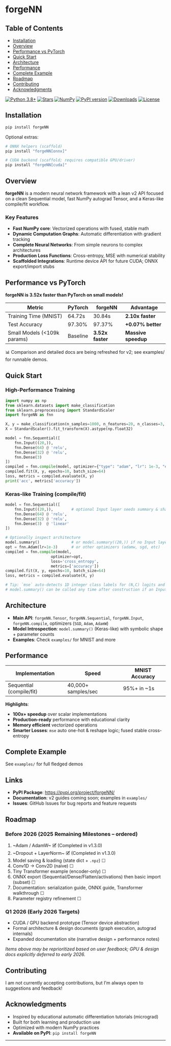 # forgeNN

## Table of Contents

- [Installation](#Installation)
- [Overview](#Overview)
- [Performance vs PyTorch](#Performance-vs-PyTorch)
- [Quick Start](#Quick-Start)
- [Architecture](#Architecture)
- [Performance](#Performance)
- [Complete Example](#Complete-Example)
- [Roadmap](#Roadmap)
- [Contributing](#Contributing)
- [Acknowledgments](#Acknowledgments)

[![Python 3.8+](https://img.shields.io/badge/python-3.8+-blue.svg)](https://www.python.org/downloads/)
[![Stars](https://img.shields.io/github/stars/Savernish/forgeNN.svg?style=social&label=Stars)](https://github.com/Savernish/forgeNN)
[![NumPy](https://img.shields.io/badge/powered_by-NumPy-blue.svg)](https://numpy.org/)
[![PyPI version](https://img.shields.io/pypi/v/forgeNN.svg)](https://pypi.org/project/forgeNN/)
[![Downloads](https://img.shields.io/pypi/dm/forgeNN.svg)](https://pypi.org/project/forgeNN/)
[![License](https://img.shields.io/pypi/l/forgeNN.svg)](https://pypi.org/project/forgeNN/)

## Installation

```bash
pip install forgeNN
```

Optional extras:

```bash
# ONNX helpers (scaffold)
pip install "forgeNN[onnx]"

# CUDA backend (scaffold; requires compatible GPU/driver)
pip install "forgeNN[cuda]"
```

## Overview

**forgeNN** is a modern neural network framework with a lean v2 API focused on a clean Sequential model, fast NumPy autograd Tensor, and a Keras-like compile/fit workflow.

### Key Features

- **Fast NumPy core**: Vectorized operations with fused, stable math
- **Dynamic Computation Graphs**: Automatic differentiation with gradient tracking
- **Complete Neural Networks**: From simple neurons to complex architectures
- **Production Loss Functions**: Cross-entropy, MSE with numerical stability
 - **Scaffolded Integrations**: Runtime device API for future CUDA; ONNX export/import stubs

## Performance vs PyTorch

**forgeNN is 3.52x faster than PyTorch on small models!**

| Metric | PyTorch | forgeNN | Advantage |
|--------|---------|---------|-----------|
| Training Time (MNIST) | 64.72s | 30.84s | **2.10x faster** |
| Test Accuracy | 97.30% | 97.37% | **+0.07% better** |
| Small Models (<109k params) | Baseline | **3.52x faster** | **Massive speedup** |

📊 Comparison and detailed docs are being refreshed for v2; see examples/ for runnable demos.


## Quick Start

### High-Performance Training

```python
import numpy as np
from sklearn.datasets import make_classification
from sklearn.preprocessing import StandardScaler
import forgeNN as fnn

X, y = make_classification(n_samples=1000, n_features=20, n_classes=3, random_state=24)
X = StandardScaler().fit_transform(X).astype(np.float32)

model = fnn.Sequential([
    fnn.Input((20,)),
    fnn.Dense(64) @ 'relu',
    fnn.Dense(32) @ 'relu',
    fnn.Dense(3)
])
compiled = fnn.compile(model, optimizer={"type": "adam", "lr": 1e-3, "eps": 1e-7}, loss='cross_entropy', metrics=['accuracy'])
compiled.fit(X, y, epochs=10, batch_size=64)
loss, metrics = compiled.evaluate(X, y)
print('acc', metrics['accuracy'])
```

### Keras-like Training (compile/fit)

```python
model = fnn.Sequential([
    fnn.Input((20,)),        # optional Input layer seeds summary & shapes
    fnn.Dense(64) @ 'relu',
    fnn.Dense(32) @ 'relu',
    fnn.Dense(3)  @ 'linear'
])

# Optionally inspect architecture
model.summary()              # or model.summary((20,)) if no Input layer
opt = fnn.Adam(lr=1e-3)      # or other optimizers (adamw, sgd, etc)
compiled = fnn.compile(model,
                    optimizer=opt,
                    loss='cross_entropy',
                    metrics=['accuracy'])
compiled.fit(X, y, epochs=10, batch_size=64)
loss, metrics = compiled.evaluate(X, y)

# Tip: `mse` auto-detects 1D integer class labels for (N,C) logits and one-hot encodes internally.
# model.summary() can be called any time after construction if an Input layer or input_shape is provided.
```

## Architecture

- **Main API**: `forgeNN.Tensor`, `forgeNN.Sequential`, `forgeNN.Input`, `forgeNN.compile`, optimizers (`SGD`, `Adam`, `AdamW`)
- **Model Introspection**: `model.summary()` (Keras-like) with symbolic shape + parameter counts
- **Examples**: Check `examples/` for MNIST and more

## Performance

| Implementation | Speed | MNIST Accuracy |
|---------------|-------|----------------|
| Sequential (compile/fit) | 40,000+ samples/sec | 95%+ in ~1s |

**Highlights**:
- **100x+ speedup** over scalar implementations
- **Production-ready** performance with educational clarity
- **Memory efficient** vectorized operations
- **Smarter Losses**: `mse` auto one-hot & reshape logic; fused stable cross-entropy

## Complete Example

See `examples/` for full fledged demos

## Links

- **PyPI Package**: https://pypi.org/project/forgeNN/
- **Documentation**: v2 guides coming soon; examples in `examples/`
- **Issues**: GitHub Issues for bug reports and feature requests

## Roadmap
### Before 2026 (2025 Remaining Milestones – ordered)
1. ~Adam / AdamW~ 🗹 (Completed in v1.3.0) 
2. ~Dropout + LayerNorm~ 🗹 (Completed in v1.3.0)
3. Model saving & loading (state dict + `.npz`) ☐
4. Conv1D → Conv2D (naive) ☐
5. Tiny Transformer example (encoder-only) ☐
6. ONNX export (Sequential/Dense/Flatten/activations) then basic import (subset) ☐
7. Documentation: serialization guide, ONNX guide, Transformer walkthrough ☐
8. Parameter registry refinement ☐

### Q1 2026 (Early 2026 Targets)
- CUDA / GPU backend prototype (Tensor device abstraction)
- Formal architecture & design documents (graph execution, autograd internals)
- Expanded documentation site (narrative design + performance notes)

_Items above may be reprioritized based on user feedback; GPU & design docs explicitly deferred to early 2026._

## Contributing

I am not currently accepting contributions, but I'm always open to suggestions and feedback!

## Acknowledgments

- Inspired by educational automatic differentiation tutorials (micrograd)
- Built for both learning and production use
- Optimized with modern NumPy practices
- **Available on PyPI**: `pip install forgeNN`

---
